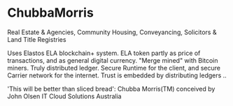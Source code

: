 # ChubbaMorris

Real Estate & Agencies, Community Housing, Conveyancing, Solicitors & Land Title Registries

Uses Elastos ELA blockchain+ system.
ELA token partly as price of transactions,
and as general digital currency.
"Merge mined" with Bitcoin miners.
Truly distributed ledger.
Secure Runtime for the client,
and secure Carrier network for the internet.
Trust is embedded by distributing ledgers .. 

'This will be better than sliced bread':
Chubba Morris(TM) conceived by John Olsen IT Cloud Solutions Australia
